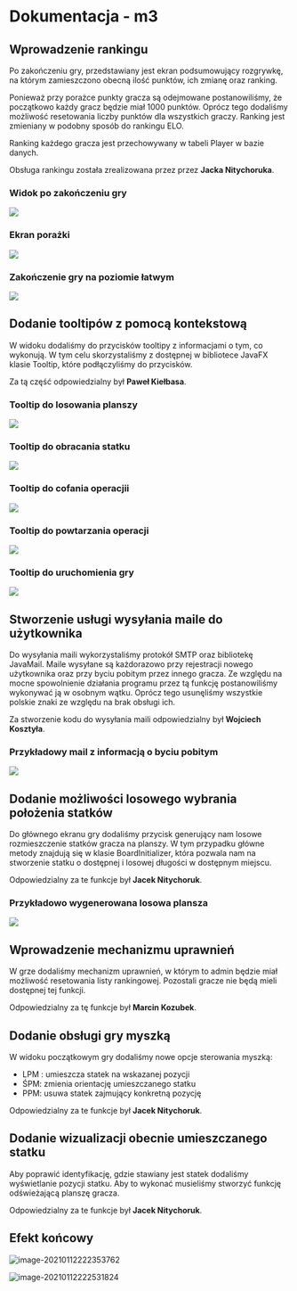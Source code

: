 # Dokumentacja - m3


## Wprowadzenie rankingu

Po zakończeniu gry, przedstawiany jest ekran podsumowujący rozgrywkę, na którym zamieszczono obecną ilość punktów, ich zmianę oraz ranking.

Ponieważ przy porażce punkty gracza są odejmowane postanowiliśmy, że początkowo każdy gracz będzie miał 1000 punktów. Oprócz tego dodaliśmy możliwość resetowania liczby punktów dla wszystkich graczy. Ranking jest zmieniany w podobny sposób do rankingu ELO.

Ranking każdego gracza jest przechowywany w tabeli Player w bazie danych.

Obsługa rankingu została zrealizowana przez przez **Jacka Nitychoruka**.

### Widok po zakończeniu gry
![](ss09.png)

### Ekran porażki
![](ss10.png)

### Zakończenie gry na poziomie łatwym
![](ss11.png)

## Dodanie tooltipów z pomocą kontekstową

W widoku dodaliśmy do przycisków tooltipy z informacjami o tym, co wykonują. W tym celu skorzystaliśmy z dostępnej w bibliotece JavaFX klasie Tooltip, które podłączyliśmy do przycisków.


Za tą część odpowiedzialny był **Paweł Kiełbasa**.

### Tooltip do losowania planszy
![](ss14.png)

### Tooltip do obracania statku
![](ss13.png)

### Tooltip do cofania operacjii
![](ss20.png)

### Tooltip do powtarzania operacji
![](ss19.png)

### Tooltip do uruchomienia gry
![](ss16.png)

## Stworzenie usługi wysyłania maile do użytkownika

Do wysyłania maili wykorzystaliśmy protokół SMTP oraz bibliotekę JavaMail. Maile wysyłane są każdorazowo przy rejestracji nowego użytkownika oraz przy byciu pobitym przez innego gracza. Ze względu na mocne spowolnienie działania programu przez tą funkcję postanowiliśmy wykonywać ją w osobnym wątku. Oprócz tego usunęliśmy wszystkie polskie znaki ze względu na brak obsługi ich.

Za stworzenie kodu do wysyłania maili odpowiedzialny był **Wojciech Kosztyła**.

### Przykładowy mail z informacją o byciu pobitym
![](ss21.png)

## Dodanie możliwości losowego wybrania położenia statków

Do głównego ekranu gry dodaliśmy przycisk generujący nam losowe rozmieszczenie statków gracza na planszy. W tym przypadku główne metody znajdują się w klasie BoardInitializer, która pozwala nam na stworzenie statku o dostępnej i losowej długości w dostępnym miejscu.

Odpowiedzialny za te funkcje był **Jacek Nitychoruk**.

### Przykładowo wygenerowana losowa plansza
![](ss22.png)

## Wprowadzenie mechanizmu uprawnień

W grze dodaliśmy mechanizm uprawnień, w którym to admin będzie miał możliwość resetowania listy rankingowej. Pozostali gracze nie będą mieli dostępnej tej funkcji.

Odpowiedzialny za tę funkcje był **Marcin Kozubek**. 

## Dodanie obsługi gry myszką

W widoku początkowym gry dodaliśmy nowe opcje sterowania myszką:

- LPM : umieszcza statek na wskazanej pozycji
- ŚPM: zmienia orientację umieszczanego statku
- PPM: usuwa statek zajmujący konkretną pozycję 

Odpowiedzialny za te funkcje był **Jacek Nitychoruk**.

## Dodanie wizualizacji obecnie umieszczanego statku

Aby poprawić identyfikację, gdzie stawiany jest statek dodaliśmy wyświetlanie pozycji statku. Aby to wykonać musieliśmy stworzyć funkcję odświeżającą planszę gracza.

Odpowiedzialny za te funkcje był **Jacek Nitychoruk**.

## Efekt końcowy

![image-20210112222353762](C:\Users\PK\Documents\GitHub\sr-1250-weebs\docs\ss25.png)

![image-20210112222531824](C:\Users\PK\Documents\GitHub\sr-1250-weebs\docs\ss26.png)
